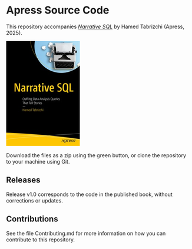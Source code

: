 # Apress Source Code

This repository accompanies [*Narrative SQL*]([https://www.link.springer.com/book/10.1007/979-8-8688-1560-7](https://link.springer.com/book/9798868815591)) by Hamed Tabrizchi (Apress, 2025).

[comment]: #cover
![Cover image](979-8-8688-1559-1.jpg)

Download the files as a zip using the green button, or clone the repository to your machine using Git.

## Releases

Release v1.0 corresponds to the code in the published book, without corrections or updates.

## Contributions

See the file Contributing.md for more information on how you can contribute to this repository.
